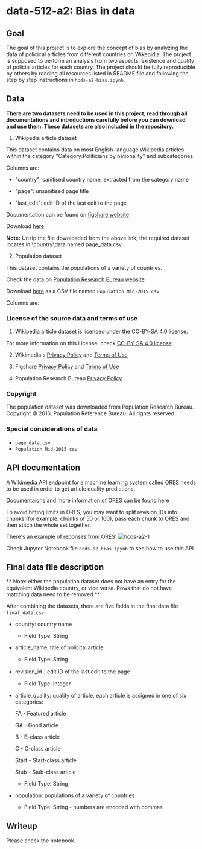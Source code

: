 # data-512-a2: Bias in data

## Goal
The goal of this project is to explore the concept of bias by analyzing the data of policical articles from different countries on Wikepidia. The project is supposed to perform an analysis from two aspects: existence and quality of policial articles for each country. The project should be fully reproducible by others by reading all resources listed in README file and following the step by step instructions in `hcds-a2-bias.ipynb`.


## Data
**There are two datasets need to be used in this project, read through all documentations and introductions carefully before you can download and use them. These datasets are also included in the repository.** 

1. Wikipedia article dataset

This dataset contains data on most English-language Wikipedia articles within the category "Category:Politicians by nationality" and subcategories. 

Columns are:

 - "country": sanitised country name, extracted from the category name

 - "page": unsanitised page title

 - "last_edit": edit ID of the last edit to the page


Documentation can be found on [figshare website](https://figshare.com/articles/Untitled_Item/5513449)

Download [here](https://ndownloader.figshare.com/files/9614893)

**Note:** Unzip the file downloaded from the above link, the required dataset locates in \country\data named page_data.csv.

2. Population dataset

This dataset contains the populations of a variety of countries.

Check the data on [Population Research Bureau website](http://www.prb.org/DataFinder/Topic/Rankings.aspx?ind=14)

Download [here](http://www.prb.org/RawData.axd?ind=14&fmt=14&tf=76&loc=34235%2c249%2c250%2c251%2c252%2c253%2c254%2c34227%2c255%2c257%2c258%2c259%2c260%2c261%2c262%2c263%2c264%2c265%2c266%2c267%2c268%2c269%2c270%2c271%2c272%2c274%2c275%2c276%2c277%2c278%2c279%2c280%2c281%2c282%2c283%2c284%2c285%2c286%2c287%2c288%2c289%2c290%2c291%2c292%2c294%2c295%2c296%2c297%2c298%2c299%2c300%2c301%2c302%2c304%2c305%2c306%2c307%2c308%2c311%2c312%2c315%2c316%2c317%2c318%2c319%2c320%2c321%2c322%2c324%2c325%2c326%2c327%2c328%2c34234%2c329%2c330%2c331%2c332%2c333%2c334%2c336%2c337%2c338%2c339%2c340%2c342%2c343%2c344%2c345%2c346%2c347%2c348%2c349%2c350%2c351%2c352%2c353%2c354%2c358%2c359%2c360%2c361%2c362%2c363%2c364%2c365%2c366%2c367%2c368%2c369%2c370%2c371%2c372%2c373%2c374%2c375%2c377%2c378%2c379%2c380%2c381%2c382%2c383%2c384%2c385%2c386%2c387%2c388%2c389%2c390%2c392%2c393%2c394%2c395%2c396%2c397%2c398%2c399%2c400%2c401%2c402%2c404%2c405%2c406%2c407%2c408%2c409%2c410%2c411%2c415%2c416%2c417%2c418%2c419%2c420%2c421%2c422%2c423%2c424%2c425%2c427%2c428%2c429%2c430%2c431%2c432%2c433%2c434%2c435%2c437%2c438%2c439%2c440%2c441%2c442%2c443%2c444%2c445%2c446%2c448%2c449%2c450%2c451%2c452%2c453%2c454%2c455%2c456%2c457%2c458%2c459%2c460%2c461%2c462%2c464%2c465%2c466%2c467%2c468%2c469%2c470%2c471%2c472%2c473%2c474%2c475%2c476%2c477%2c478%2c479%2c480) as a CSV file named `Population Mid-2015.csv`

Columns are:


### License of the source data and terms of use

1. Wikipedia article dataset is licenced under the CC-BY-SA 4.0 license.

For more information on this License, check [CC-BY-SA 4.0 license](https://creativecommons.org/licenses/by-sa/4.0/legalcode)

2. Wikimedia's [Privacy Policy](https://wikimediafoundation.org/wiki/Privacy_policy) and [Terms of Use](https://wikimediafoundation.org/wiki/Terms_of_Use/en)

3. Figshare [Privacy Policy](https://figshare.com/privacy) and [Terms of Use](https://figshare.com/terms)

4. Population Research Bureau [Privacy Policy](http://www.prb.org/DataFinder/Topic/~/link.aspx?_id=11A2A1677D184053936CE705FAEDEC1D&_z=z)

### Copyright
The population dataset was downloaded from Population Research Bureau. Copyright © 2016, Population Reference Bureau. All rights reserved.

### Special considerations of data
- `page_data.csv`
- `Population Mid-2015.csv`

## API documentation
A Wikimedia API endpoint for a machine learning system called ORES needs to be used in order to get article quality predictions.

Documentaions and more information of ORES can be found [here](https://www.mediawiki.org/wiki/ORES)

To avoid hitting limits in ORES, you may want to split revision IDs into chunks (for example: chunks of 50 or 100), pass each chunk to ORES and then stitch the whole set together.

There's an example of reponses from ORES:
![hcds-a2-1](https://user-images.githubusercontent.com/26759376/32299402-b7d1ff3e-bf12-11e7-8ce3-cfce8995bf0e.PNG)


Check Jupyter Notebook file `hcds-a2-bias.ipynb` to see how to use this API.


## Final data file description
** Note: either the population dataset does not have an entry for the equivalent Wikipedia country, or vice versa. Rows that do not have matching data need to be removed.** 

After combining the datasets, there are five fields in the final data file `final_data.csv`:

* country: country name
  * Field Type: String
* article_name: title of policital article
  * Field Type: String
* revision_id：edit ID of the last edit to the page
  * Field Type: Integer
* article_quality: quality of article, each article is assigned in one of six categories:

  FA - Featured article
  
  GA - Good article
  
  B - B-class article

  C - C-class article

  Start - Start-class article

  Stub - Stub-class article
  * Field Type: String
  
* population: populations of a variety of countries
  * Field Type: String - numbers are encoded with commas






## Writeup
Please check the notebook.

